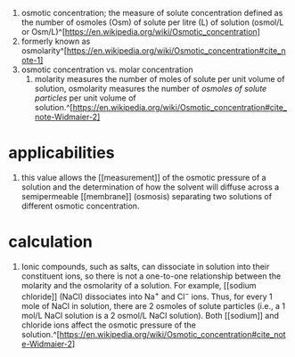 1. osmotic concentration; the measure of solute concentration defined as the number of osmoles (Osm) of solute per litre (L) of solution (osmol/L or Osm/L)^[https://en.wikipedia.org/wiki/Osmotic_concentration]
2. formerly known as osmolarity^[https://en.wikipedia.org/wiki/Osmotic_concentration#cite_note-1]
3. osmotic concentration vs. molar concentration
	1. molarity measures the number of moles of solute per unit volume of solution, osmolarity measures the number of *osmoles of solute particles* per unit volume of solution.^[https://en.wikipedia.org/wiki/Osmotic_concentration#cite_note-Widmaier-2]

# applicabilities
1. this value allows the [[measurement]] of the osmotic pressure of a solution and the determination of how the solvent will diffuse across a semipermeable [[membrane]] (osmosis) separating two solutions of different osmotic concentration.

# calculation
1. Ionic compounds, such as salts, can dissociate in solution into their constituent ions, so there is not a one-to-one relationship between the molarity and the osmolarity of a solution. For example, [[sodium chloride]] (NaCl) dissociates into Na<sup>+</sup> and Cl<sup>−</sup> ions. Thus, for every 1 mole of NaCl in solution, there are 2 osmoles of solute particles (i.e., a 1 mol/L NaCl solution is a 2 osmol/L NaCl solution). Both [[sodium]] and chloride ions affect the osmotic pressure of the solution.^[https://en.wikipedia.org/wiki/Osmotic_concentration#cite_note-Widmaier-2]